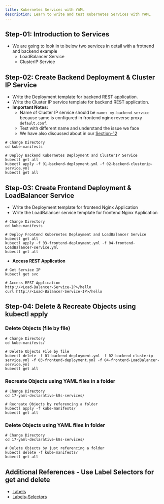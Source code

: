 ```yaml
---
title: Kubernetes Services with YAML
description: Learn to write and test Kubernetes Services with YAML
---
```


## Step-01: Introduction to Services
- We are going to look in to below two services in detail with a frotnend and backend example
  - LoadBalancer Service
  - ClusterIP Service

## Step-02: Create Backend Deployment & Cluster IP Service
- Write the Deployment template for backend REST application.
- Write the Cluster IP service template for backend REST application.
- **Important Notes:** 
  - Name of Cluster IP service should be `name: my-backend-service` because  same is configured in frontend nginx reverse proxy `default.conf`. 
  - Test with different name and understand the issue we face
  - We have also discussed about in our  [Section-12](https://github.com/nholuongut/google-kubernetes-engine/tree/main/12-kubectl-imperative-k8s-services)
```t
# Change Directory
cd kube-manifests

# Deploy Backend Kubernetes Deployment and ClusterIP Service 
kubectl get all
kubectl apply -f 01-backend-deployment.yml -f 02-backend-clusterip-service.yml
kubectl get all
```


## Step-03: Create Frontend Deployment & LoadBalancer Service
- Write the Deployment template for frontend Nginx Application
- Write the LoadBalancer service template for frontend Nginx Application
```t
# Change Directory
cd kube-manifests

# Deploy Frontend Kubernetes Deployment and LoadBalancer Service 
kubectl get all
kubectl apply -f 03-frontend-deployment.yml -f 04-frontend-LoadBalancer-service.yml
kubectl get all
```
- **Access REST Application**
```t
# Get Service IP
kubectl get svc

# Access REST Application 
http://<Load-Balancer-Service-IP>/hello
curl http://<Load-Balancer-Service-IP>/hello
```

## Step-04: Delete & Recreate Objects using kubectl apply
### Delete Objects (file by file)
```t
# Change Directory 
cd kube-manifests/

# Delete Objects File by file
kubectl delete -f 01-backend-deployment.yml -f 02-backend-clusterip-service.yml -f 03-frontend-deployment.yml -f 04-frontend-LoadBalancer-service.yml
kubectl get all
```
### Recreate Objects using YAML files in a folder
```t
# Change Directory 
cd 17-yaml-declarative-k8s-services/

# Recreate Objects by referencing a folder
kubectl apply -f kube-manifests/
kubectl get all
```

### Delete Objects using YAML files in folder
```t
# Change Directory 
cd 17-yaml-declarative-k8s-services/

# Delete Objects by just referencing a folder
kubectl delete -f kube-manifests/
kubectl get all
```


## Additional References - Use Label Selectors for get and delete
- [Labels](https://kubernetes.io/docs/concepts/cluster-administration/manage-deployment/#using-labels-effectively)
- [Labels-Selectors](https://kubernetes.io/docs/concepts/overview/working-with-objects/labels/#label-selectors)